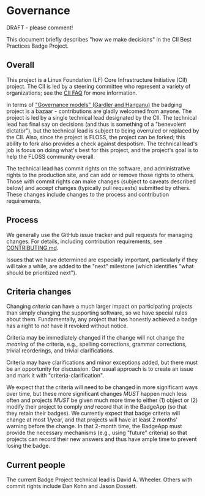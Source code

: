 # Governance

<!-- SPDX-License-Identifier: (MIT OR CC-BY-3.0+) -->

DRAFT - please comment!

This document briefly describes "how we make decisions" in the
CII Best Practices Badge Project.

## Overall

This project is a Linux Foundation (LF) Core Infrastructure Initiative (CII)
project.
The CII is led by a steering committee who represent a variety of
organizations; see the
[CII FAQ](https://www.coreinfrastructure.org/faq) for more information.

In terms of
["Governance models" (Gardler and Hanganu)](http://oss-watch.ac.uk/resources/governancemodels) the badging project is a bazaar -
contributions are gladly welcomed from anyone.
The project is led by a single technical lead designated by the CII.
The technical lead has final say on decisions (and thus is
something of a "benevolent dictator"), but the technical
lead is subject to being overruled or replaced by the CII.
Also, since the project is FLOSS, the project can be forked;
this ability to fork also provides a check against despotism.
The technical lead's job is focus on doing what's best
for this project, and the project's goal is to help
the FLOSS community overall.

The technical lead has commit rights on the software, and administrative
rights to the production site, and can add or remove those rights to others.
Those with commit rights can make changes
(subject to caveats described below) and accept changes
(typically pull requests) submitted by others.
These changes include changes to the process and contribution requirements.

## Process

We generally use the GitHub issue tracker and pull requests for managing
changes.
For details, including contribution requirements, see
[CONTRIBUTING.md](../CONTRIBUTING.md).

Issues that we have determined are especially important, particularly
if they will take a while, are added to the "next" milestone
(which identifies "what should be prioritized next").

## Criteria changes

Changing *criteria* can have a much larger impact on participating
projects than simply changing the supporting software, so we have special
rules about them.  Fundamentally, any project that has honestly achieved
a badge has a right to *not* have it revoked without notice.

Criteria may be immediately changed if the change will
not change the *meaning* of the criteria, e.g.,
spelling corrections, grammar corrections, trivial reorderings,
and trivial clarifications.

Criteria may have clarifications and minor exceptions added, but there
must be an opportunity for discussion.
Our usual approach is to create an issue and mark it with
"criteria-clarification".

We expect that the criteria will need to be changed in more significant
ways over time, but these more significant changes *MUST* happen much
less often and projects *MUST* be given much more time to either (1) object
or (2) modify their project to comply *and* record that in the BadgeApp
(so that they retain their badges).
We currently expect that badge criteria will change at most 1/year,
and that projects will have at least 2 months' warning before the change.
In that 2-month time, the BadgeApp must provide the necessary mechanisms
(e.g., using "future" criteria) so that projects can record their new answers
and thus have ample time to prevent losing the badge.

## Current people

The current Badge Project technical lead is David A. Wheeler.
Others with commit rights include Dan Kohn and Jason Dossett.
